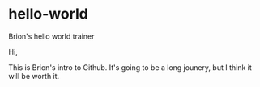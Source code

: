 # hello-world
Brion's hello world trainer

Hi,

This is Brion's intro to Github. It's going to be a long jounery, but I think it will be worth it.
